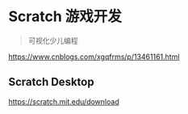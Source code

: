 # Scratch 游戏开发

> 可视化少儿编程

https://www.cnblogs.com/xgqfrms/p/13461161.html

## Scratch Desktop

https://scratch.mit.edu/download
